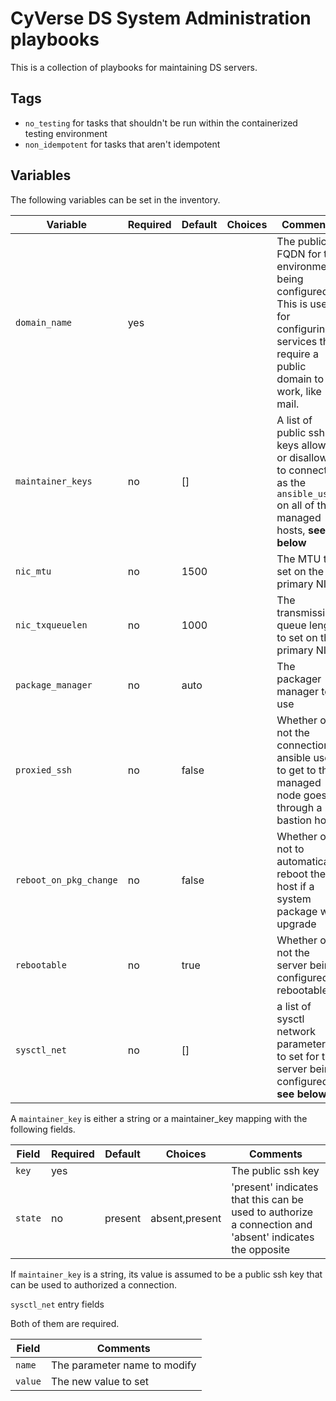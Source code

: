 # CyVerse DS System Administration playbooks

This is a collection of playbooks for maintaining DS servers.

## Tags

* `no_testing` for tasks that shouldn't be run within the containerized testing environment
* `non_idempotent` for tasks that aren't idempotent

## Variables

The following variables can be set in the inventory.

Variable               | Required | Default | Choices | Comments
---------------------- |----------|---------|---------|---------
`domain_name`          | yes      |         |         | The public FQDN for the environment being configured. This is used for configuring services that require a public domain to work, like mail.
`maintainer_keys`      | no       | []      |         | A list of public ssh keys allowed or disallowed to connect as the `ansible_user` on all of the managed hosts, __see below__
`nic_mtu`              | no       | 1500    |         | The MTU to set on the primary NIC
`nic_txqueuelen`       | no       | 1000    |         | The transmission queue length to set on the primary NIC
`package_manager`      | no       | auto    |         | The packager manager to use
`proxied_ssh`          | no       | false   |         | Whether or not the connection ansible uses to get to the managed node goes through a bastion host
`reboot_on_pkg_change` | no       | false   |         | Whether or not to automatically reboot the host if a system package was upgrade
`rebootable`           | no       | true    |         | Whether or not the server being configured is rebootable
`sysctl_net`           | no       | []      |         | a list of sysctl network parameters to set for the server being configured, __see below__

A `maintainer_key` is either a string or a maintainer_key mapping with the following fields.

Field   | Required | Default | Choices        | Comments
--------|----------|---------|----------------|---------
`key`   | yes      |         |                | The public ssh key
`state` | no       | present | absent,present | 'present' indicates that this can be used to authorize a connection and 'absent' indicates the opposite

If `maintainer_key` is a string, its value is assumed to be a public ssh key that can be used to authorized a connection.

`sysctl_net` entry fields

Both of them are required.

Field   | Comments
--------|---------
`name`  | The parameter name to modify
`value` | The new value to set
